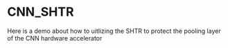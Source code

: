 # CNN_SHTR
Here is a demo about how to uitlizing the SHTR to protect the pooling layer of the CNN hardware accelerator
